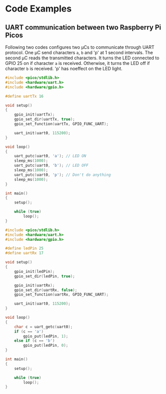 # Code Examples
## UART communication between two Raspberry Pi Picos
Following two codes configures two &mu;Cs to communicate through UART protocol. One &mu;C send characters `a`, `b` and 'p' at 1 second intervals. The second &mu;C reads the transmitted characters. It turns the LED connected to GPIO 25 on if character `a` is received. Otherwise, it turns the LED off if character `b` is received. 'p' has noeffect on the LED light.
```c++
#include <pico/stdlib.h>
#include <hardware/uart.h>
#include <hardware/gpio.h>

#define uartTx 16

void setup()
{
    gpio_init(uartTx);
    gpio_set_dir(uartTx, true);
    gpio_set_function(uartTx, GPIO_FUNC_UART);

    uart_init(uart0, 115200);
}

void loop()
{
    uart_putc(uart0, 'a'); // LED ON
    sleep_ms(1000);
    uart_putc(uart0, 'b'); // LED OFF
    sleep_ms(1000);
    uart_putc(uart0, 'p'); // Don't do anything
    sleep_ms(1000);
}

int main()
{
    setup();

    while (true)
        loop();
}
```

```c++
#include <pico/stdlib.h>
#include <hardware/uart.h>
#include <hardware/gpio.h>

#define ledPin 25
#define uartRx 17

void setup()
{
    gpio_init(ledPin);
    gpio_set_dir(ledPin, true);

    gpio_init(uartRx);
    gpio_set_dir(uartRx, false);
    gpio_set_function(uartRx, GPIO_FUNC_UART);

    uart_init(uart0, 115200);
}

void loop()
{
    char c = uart_getc(uart0);
    if (c == 'a')
        gpio_put(ledPin, 1);
    else if (c == 'b')
        gpio_put(ledPin, 0);
}

int main()
{
    setup();

    while (true)
        loop();
}
```

